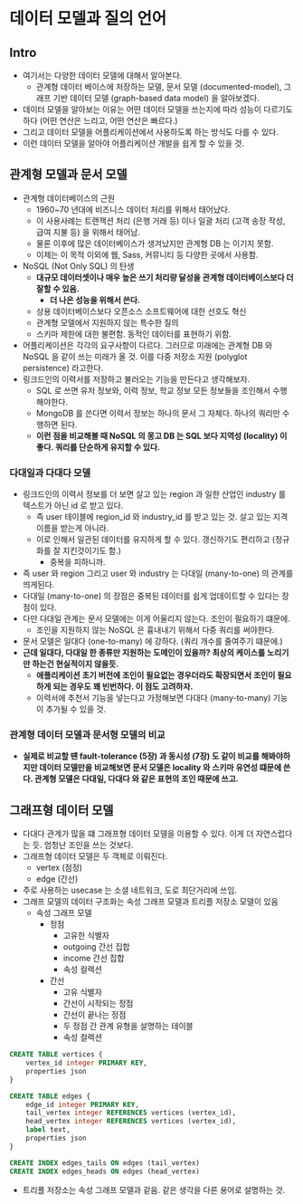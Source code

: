 # 데이터 모델과 질의 언어 

## Intro 

- 여기서는 다양한 데이터 모델에 대해서 알아본다. 
  - 관계형 데이터 베이스에 저장하는 모델, 문서 모델 (documented-model), 그래프 기반 데이터 모델 (graph-based data model) 을 알아보겠다.
- 데이터 모델을 알아보는 이유는 어떤 데이터 모델을 쓰는지에 따라 성능이 다르기도 하다 (어떤 연산은 느리고, 어떤 연산은 빠르다.)
- 그리고 데이터 모델을 어플리케이션에서 사용하도록 하는 방식도 다를 수 있다. 
- 이런 데이터 모델을 알아야 어플리케이션 개발을 쉽게 할 수 있을 것. 

## 관계형 모델과 문서 모델 

- 관계형 데이터베이스의 근원 
  - 1960~70 년대에 비즈니스 데이터 처리를 위해서 태어났다. 
  - 이 사용사례는 트랜잭션 처리 (은행 거래 등) 이나 일괄 처리 (고객 송장 작성, 급여 지불 등) 을 위해서 태어남.
  - 물론 이후에 많은 데이터베이스가 생겨났지만 관계형 DB 는 이기지 못함.
  - 이제는 이 목적 이외에 웹, Sass, 커뮤니티 등 다양한 곳에서 사용함.
- NoSQL (Not Only SQL) 의 탄생 
  - **대규모 데이터셋이나 매우 높은 쓰기 처리량 달성을 관계형 데이터베이스보다 더 잘할 수 있음.**
    - **더 나은 성능을 위해서 쓴다.**
  - 상용 데이터베이스보다 오픈소스 소프트웨어에 대한 선호도 혁신 
  - 관계형 모델에서 지원하지 않는 특수한 질의 
  - 스키마 제한에 대한 불편함. 동적인 데이터를 표현하기 위함.
- 어플리케이션은 각각의 요구사항이 다르다. 그러므로 미래에는 관계형 DB 와 NoSQL 을 같이 쓰는 미래가 올 것. 이를 다중 저장소 지원 (polyglot persistence) 라고한다. 
- 링크드인의 이력서를 저장하고 불러오는 기능을 만든다고 생각해보자.
  - SQL 로 쓰면 유저 정보와, 이력 정보, 학교 정보 모든 정보들을 조인해서 수행해야한다.
  - MongoDB 를 쓴다면 이력서 정보는 하나의 문서 그 자체다. 하나의 쿼리만 수행하면 된다. 
  - **이런 점을 비교해볼 때 NoSQL 의 몽고 DB 는 SQL 보다 지역성 (locality) 이 좋다. 쿼리를 단순하게 유지할 수 있다.**

### 다대일과 다대다 모델 

- 링크드인의 이력서 정보를 더 보면 살고 있는 region 과 일한 산업인 industry 를 텍스트가 아닌 id 로 받고 있다.
  - 즉 user 테이블에 region_id 와 industry_id 를 받고 있는 것. 살고 있는 지격 이름을 받는게 아니라. 
  - 이로 인해서 일관된 데이터를 유지하게 할 수 있다. 갱신하기도 편리하고 (정규화를 잘 지킨것이기도 함.)
    - 중복을 피하니까.
- 즉 user 와 region 그리고 user 와 industry 는 다대일 (many-to-one) 의 관계를 띄게된다. 
- 다대일 (many-to-one) 의 장점은 중복된 데이터를 쉽게 업데이트할 수 있다는 장점이 있다. 
- 다만 다대일 관계는 문서 모델에는 이게 어울리지 않는다. 조인이 필요하기 떄문에.
  - 조인을 지원하지 않는 NoSQL 은 흉내내기 위해서 다중 쿼리를 써야한다.
- 문서 모델은 일대다 (one-to-many) 에 강하다. (쿼리 개수를 줄여주기 떄문에.)
- **근데 일대다, 다대일 한 종류만 지원하는 도메인이 있을까? 최상의 케이스를 노리기만 하는건 현실적이지 않을듯.**
  - **애플리케이션 초기 버전에 조인이 필요없는 경우더라도 확장되면서 조인이 필요하게 되는 경우도 꽤 빈번하다. 이 점도 고려하자.**
  - 이력서에 추천서 기능을 넣는다고 가정해보면 다대다 (many-to-many) 기능이 추가될 수 있을 것.

### 관계형 데이터 모델과 문서형 모델의 비교 

- **실제로 비교할 떈 fault-tolerance (5장) 과 동시성 (7장) 도 같이 비교를 해봐야하지만 데이터 모델만을 비교해보면 문서 모델은 locality 와 스키마 유연성 떄문에 쓴다. 관계형 모델은 다대일, 다대다 와 같은 표현의 조인 때문에 쓰고.**

## 그래프형 데이터 모델 

- 다대다 관계가 많을 떄 그래프형 데이터 모델을 이용할 수 있다. 이게 더 자연스럽다는 듯. 엄청난 조인을 쓰는 것보다.
- 그래프형 데이터 모델은 두 객체로 이뤄진다.
  - vertex (점정)
  - edge (간선)
- 주로 사용하는 usecase 는 소셜 네트워크, 도로 최단거리에 쓰임.
- 그래프 모델의 데이터 구조화는 속성 그래프 모델과 트리플 저장소 모델이 있음
  - 속성 그래프 모델
    - 정점
      - 고유한 식별자
      - outgoing 간선 집합
      - income 간선 집합
      - 속성 컬렉션
    - 간선
      - 고유 식별자
      - 간선이 시작되는 정점 
      - 간선이 끝나는 정점 
      - 두 정점 간 관계 유형을 설명하는 테이블 
      - 속성 컬렉션
```sql
CREATE TABLE vertices {
    vertex_id integer PRIMARY KEY,
    properties json
}

CREATE TABLE edges {
    edge_id integer PRIMARY KEY,
    tail_vertex integer REFERENCES vertices (vertex_id),
    head_vertex integer REFERENCES vertices (vertex_id),
    label text, 
    properties json 
}

CREATE INDEX edges_tails ON edges (tail_vertex)
CREATE INDEX edges_heads ON edges (head_vertex)
```

- 트리플 저장소는 속성 그래프 모델과 같음. 같은 생각을 다른 용어로 설명하는 것. 
